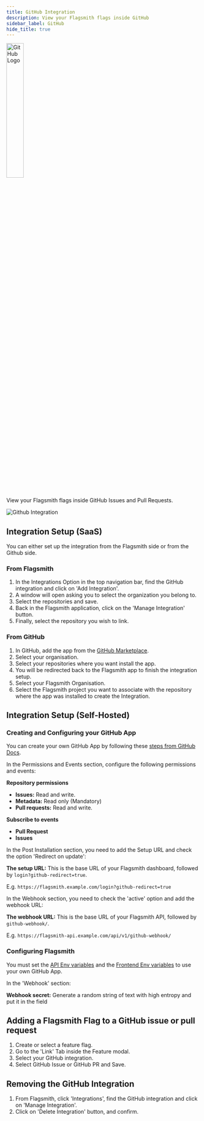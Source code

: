 ```yaml
---
title: GitHub Integration
description: View your Flagsmith flags inside GitHub
sidebar_label: GitHub
hide_title: true
---
```


<img src="/img/integrations/github/github-logo.svg" alt="GitHub Logo" width="30%" />

View your Flagsmith flags inside GitHub Issues and Pull Requests.

![Github Integration](/img/integrations/github/github-integration-1.png)

## Integration Setup (SaaS)

You can either set up the integration from the Flagsmith side or from the Github side.

### From Flagsmith

1. In the Integrations Option in the top navigation bar, find the GitHub integration and click on 'Add Integration'.
2. A window will open asking you to select the organization you belong to.
3. Select the repositories and save.
4. Back in the Flagsmith application, click on the 'Manage Integration' button.
5. Finally, select the repository you wish to link.

### From GitHub

1. In GitHub, add the app from the [GitHub Marketplace](https://github.com/apps/flagsmith).
2. Select your organisation.
3. Select your repositories where you want install the app.
4. You will be redirected back to the Flagsmith app to finish the integration setup.
5. Select your Flagsmith Organisation.
6. Select the Flagsmith project you want to associate with the repository where the app was installed to create the
   Integration.

## Integration Setup (Self-Hosted)

### Creating and Configuring your GitHub App

You can create your own GitHub App by following these
[steps from GitHub Docs](https://docs.github.com/en/apps/creating-github-apps/registering-a-github-app/registering-a-github-app).

In the Permissions and Events section, configure the following permissions and events:

**Repository permissions**

- **Issues:** Read and write.
- **Metadata:** Read only (Mandatory)
- **Pull requests:** Read and write.

**Subscribe to events**

- **Pull Request**
- **Issues**

In the Post Installation section, you need to add the Setup URL and check the option 'Redirect on update':

**The setup URL:** This is the base URL of your Flagsmith dashboard, followed by `login?github-redirect=true`.

E.g. `https://flagsmith.example.com/login?github-redirect=true`

In the Webhook section, you need to check the 'active' option and add the webhook URL:

**The webhook URL:** This is the base URL of your Flagsmith API, followed by `github-webhook/`.

E.g. `https://flagsmith-api.example.com/api/v1/github-webhook/`

### Configuring Flagsmith

You must set the [API Env variables](/deployment/hosting/locally-api.md#github-integration-environment-variables) and
the [Frontend Env variables](/deployment/hosting/locally-frontend.md#github-integration-environment-variables) to use
your own GitHub App.

In the 'Webhook' section:

**Webhook secret:** Generate a random string of text with high entropy and put it in the field

## Adding a Flagsmith Flag to a GitHub issue or pull request

1. Create or select a feature flag.
2. Go to the 'Link' Tab inside the Feature modal.
3. Select your GitHub integration.
4. Select GitHub Issue or GitHub PR and Save.

## Removing the GitHub Integration

1. From Flagsmith, click 'Integrations', find the GitHub integration and click on 'Manage Integration'.
2. Click on 'Delete Integration' button, and confirm. 
